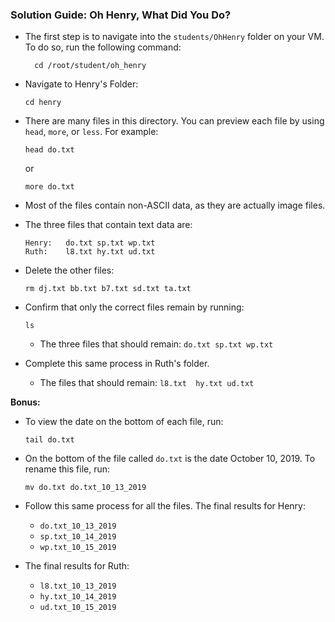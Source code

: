 ### Solution Guide: Oh Henry, What Did You Do?  
 
 - The first step is to navigate into the `students/OhHenry` folder on your VM. To do so, run the following command: 
      
         cd /root/student/oh_henry


- Navigate to Henry's Folder:
    
      cd henry
         
- There are many files in this directory. You can preview each file by using `head`, `more`, or `less`. For example:

      head do.txt

  or
 
      more do.txt

- Most of the files contain non-ASCII data, as they are actually image files.

- The three files that contain text data are:   

   `Henry:   do.txt sp.txt wp.txt`  
 `Ruth:    l8.txt hy.txt ud.txt`

- Delete the other files: 

      rm dj.txt bb.txt b7.txt sd.txt ta.txt

- Confirm that only the correct files remain by running:
 
      ls
  - The three files that should remain: `do.txt sp.txt wp.txt`

- Complete this same process in Ruth's folder.  
  - The files that should remain: `l8.txt  hy.txt ud.txt`
    
**Bonus:**

- To view the date on the bottom of each file, run:

      tail do.txt
     
- On the bottom of the file called `do.txt` is the date October 10, 2019. To rename this file, run:

      mv do.txt do.txt_10_13_2019
     
- Follow this same process for all the files. 
The final results for Henry:
   - `do.txt_10_13_2019`
   - `sp.txt_10_14_2019`
   - `wp.txt_10_15_2019`
   
- The final results for Ruth:
   - `l8.txt_10_13_2019`
   - `hy.txt_10_14_2019`
   - `ud.txt_10_15_2019`

 
